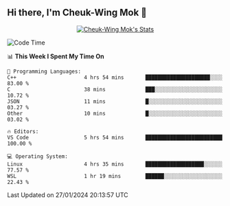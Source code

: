 ## Hi there, I'm Cheuk-Wing Mok 👋

<!--
**mozro0327/mozro0327** is a ✨ _special_ ✨ repository because its `README.md` (this file) appears on your GitHub profile.

Here are some ideas to get you started:

- 🔭 I’m currently working on ...
- 🌱 I’m currently learning ...
- 👯 I’m looking to collaborate on ...
- 🤔 I’m looking for help with ...
- 💬 Ask me about ...
- 📫 How to reach me: ...
- 😄 Pronouns: ...
- ⚡ Fun fact: ...
-->

<p align="center">
  <a href="https://github.com/mozro0327" class="rich-diff-level-one">
    <img src="https://github-readme-stats.vercel.app/api?username=mozro0327&title_color=333&text_color=777" alt="Cheuk-Wing Mok's Stats" >
    <!-- &hide=issues
    <img src="https://github-readme-stats.vercel.app/api?username=mozro0327&hide=issues&title_color=333&text_color=777" alt="Cheuk-Wing Mok's Stats" >
    -->
  </a>
</p>

<!--START_SECTION:waka-->
![Code Time](http://img.shields.io/badge/Code%20Time-2%2C296%20hrs%2033%20mins-blue)

📊 **This Week I Spent My Time On** 

```text
💬 Programming Languages: 
C++                      4 hrs 54 mins       █████████████████████░░░░   83.00 % 
C                        38 mins             ███░░░░░░░░░░░░░░░░░░░░░░   10.72 % 
JSON                     11 mins             █░░░░░░░░░░░░░░░░░░░░░░░░   03.27 % 
Other                    10 mins             █░░░░░░░░░░░░░░░░░░░░░░░░   03.02 % 

🔥 Editors: 
VS Code                  5 hrs 54 mins       █████████████████████████   100.00 % 

💻 Operating System: 
Linux                    4 hrs 35 mins       ███████████████████░░░░░░   77.57 % 
WSL                      1 hr 19 mins        ██████░░░░░░░░░░░░░░░░░░░   22.43 % 
```


 Last Updated on 27/01/2024 20:13:57 UTC
<!--END_SECTION:waka-->
